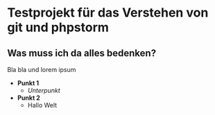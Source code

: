 # Testprojekt für das Verstehen von git und phpstorm
## Was muss ich da alles bedenken?
Bla bla und lorem ipsum

- **Punkt 1**
  - _Unterpunkt_
- **Punkt 2**
  - Hallo Welt
 
